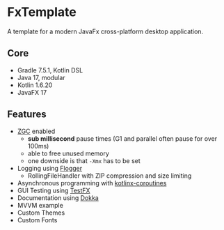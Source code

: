 # FxTemplate

A template for a modern JavaFx cross-platform desktop application.

## Core
- Gradle 7.5.1, Kotlin DSL
- Java 17, modular
- Kotlin 1.6.20
- JavaFX 17

## Features
- [ZGC](https://openjdk.org/projects/zgc/) enabled
  - **sub millisecond** pause times (G1 and parallel often pause for over 100ms)
  - able to free unused memory
  - one downside is that `-Xmx` has to be set
- Logging using [Flogger](https://google.github.io/flogger/)
  - RollingFileHandler with ZIP compression and size limiting
- Asynchronous programming with [kotlinx-coroutines](https://github.com/Kotlin/kotlinx.coroutines)
- GUI Testing using [TestFX](https://github.com/TestFX/TestFX)
- Documentation using [Dokka](https://github.com/Kotlin/dokka)
- MVVM example
- Custom Themes
- Custom Fonts
